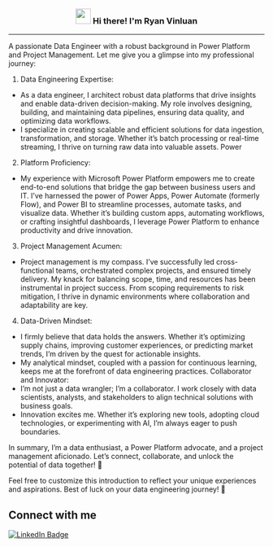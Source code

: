 <!-- Heading -->

<h3 align="center"><img src = "https://raw.githubusercontent.com/MartinHeinz/MartinHeinz/master/wave.gif" width = 30px> Hi there! I'm Ryan Vinluan</h3>

<!-- Profile Views -->

<!-- About section -->

---
A passionate Data Engineer with a robust background in Power Platform and Project Management. Let me give you a glimpse into my professional journey: 

1. Data Engineering Expertise:
- As a data engineer, I architect robust data platforms that drive insights and enable data-driven decision-making. My role involves designing, building, and maintaining data pipelines, ensuring data quality, and optimizing data workflows.
- I specialize in creating scalable and efficient solutions for data ingestion, transformation, and storage. Whether it’s batch processing or real-time streaming, I thrive on turning raw data into valuable assets.
Power

2. Platform Proficiency:
- My experience with Microsoft Power Platform empowers me to create end-to-end solutions that bridge the gap between business users and IT. I’ve harnessed the power of Power Apps, Power Automate (formerly Flow), and Power BI to streamline processes, automate tasks, and visualize data.
Whether it’s building custom apps, automating workflows, or crafting insightful dashboards, I leverage Power Platform to enhance productivity and drive innovation.

3. Project Management Acumen:
- Project management is my compass. I’ve successfully led cross-functional teams, orchestrated complex projects, and ensured timely delivery. My knack for balancing scope, time, and resources has been instrumental in project success.
From scoping requirements to risk mitigation, I thrive in dynamic environments where collaboration and adaptability are key.

4. Data-Driven Mindset:
- I firmly believe that data holds the answers. Whether it’s optimizing supply chains, improving customer experiences, or predicting market trends, I’m driven by the quest for actionable insights.
- My analytical mindset, coupled with a passion for continuous learning, keeps me at the forefront of data engineering practices.
Collaborator and Innovator:
- I’m not just a data wrangler; I’m a collaborator. I work closely with data scientists, analysts, and stakeholders to align technical solutions with business goals.
- Innovation excites me. Whether it’s exploring new tools, adopting cloud technologies, or experimenting with AI, I’m always eager to push boundaries.

In summary, I’m a data enthusiast, a Power Platform advocate, and a project management aficionado. Let’s connect, collaborate, and unlock the potential of data together! 🚀

Feel free to customize this introduction to reflect your unique experiences and aspirations. Best of luck on your data engineering journey! 🌟

<!-- About section: END -->


<!-- Conecct section -->

<h2>Connect with me </h3>
    <p>
        <a href="https://linkedin.com/in/ryan-vinluan-3a4a10165"><img src="https://img.shields.io/badge/-Gift%20rovinluan%20-blue?style=plastic&amp;labelColor=blue&amp;logo=LinkedIn&amp;link=https://linkedin.com/in/ryan-vinluan-3a4a10165" alt="LinkedIn Badge"></a> 
